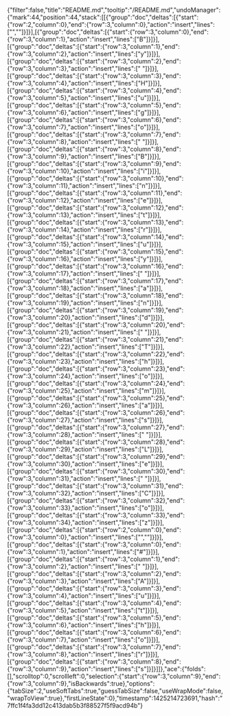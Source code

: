 {"filter":false,"title":"README.md","tooltip":"/README.md","undoManager":{"mark":44,"position":44,"stack":[[{"group":"doc","deltas":[{"start":{"row":2,"column":0},"end":{"row":3,"column":0},"action":"insert","lines":["",""]}]}],[{"group":"doc","deltas":[{"start":{"row":3,"column":0},"end":{"row":3,"column":1},"action":"insert","lines":["B"]}]}],[{"group":"doc","deltas":[{"start":{"row":3,"column":1},"end":{"row":3,"column":2},"action":"insert","lines":["y"]}]}],[{"group":"doc","deltas":[{"start":{"row":3,"column":2},"end":{"row":3,"column":3},"action":"insert","lines":[" "]}]}],[{"group":"doc","deltas":[{"start":{"row":3,"column":3},"end":{"row":3,"column":4},"action":"insert","lines":["H"]}]}],[{"group":"doc","deltas":[{"start":{"row":3,"column":4},"end":{"row":3,"column":5},"action":"insert","lines":["u"]}]}],[{"group":"doc","deltas":[{"start":{"row":3,"column":5},"end":{"row":3,"column":6},"action":"insert","lines":["g"]}]}],[{"group":"doc","deltas":[{"start":{"row":3,"column":6},"end":{"row":3,"column":7},"action":"insert","lines":["o"]}]}],[{"group":"doc","deltas":[{"start":{"row":3,"column":7},"end":{"row":3,"column":8},"action":"insert","lines":[" "]}]}],[{"group":"doc","deltas":[{"start":{"row":3,"column":8},"end":{"row":3,"column":9},"action":"insert","lines":["B"]}]}],[{"group":"doc","deltas":[{"start":{"row":3,"column":9},"end":{"row":3,"column":10},"action":"insert","lines":["i"]}]}],[{"group":"doc","deltas":[{"start":{"row":3,"column":10},"end":{"row":3,"column":11},"action":"insert","lines":["n"]}]}],[{"group":"doc","deltas":[{"start":{"row":3,"column":11},"end":{"row":3,"column":12},"action":"insert","lines":["e"]}]}],[{"group":"doc","deltas":[{"start":{"row":3,"column":12},"end":{"row":3,"column":13},"action":"insert","lines":["t"]}]}],[{"group":"doc","deltas":[{"start":{"row":3,"column":13},"end":{"row":3,"column":14},"action":"insert","lines":["r"]}]}],[{"group":"doc","deltas":[{"start":{"row":3,"column":14},"end":{"row":3,"column":15},"action":"insert","lines":["u"]}]}],[{"group":"doc","deltas":[{"start":{"row":3,"column":15},"end":{"row":3,"column":16},"action":"insert","lines":["y"]}]}],[{"group":"doc","deltas":[{"start":{"row":3,"column":16},"end":{"row":3,"column":17},"action":"insert","lines":[" "]}]}],[{"group":"doc","deltas":[{"start":{"row":3,"column":17},"end":{"row":3,"column":18},"action":"insert","lines":["a"]}]}],[{"group":"doc","deltas":[{"start":{"row":3,"column":18},"end":{"row":3,"column":19},"action":"insert","lines":["n"]}]}],[{"group":"doc","deltas":[{"start":{"row":3,"column":19},"end":{"row":3,"column":20},"action":"insert","lines":["d"]}]}],[{"group":"doc","deltas":[{"start":{"row":3,"column":20},"end":{"row":3,"column":21},"action":"insert","lines":[" "]}]}],[{"group":"doc","deltas":[{"start":{"row":3,"column":21},"end":{"row":3,"column":22},"action":"insert","lines":["T"]}]}],[{"group":"doc","deltas":[{"start":{"row":3,"column":22},"end":{"row":3,"column":23},"action":"insert","lines":["h"]}]}],[{"group":"doc","deltas":[{"start":{"row":3,"column":23},"end":{"row":3,"column":24},"action":"insert","lines":["o"]}]}],[{"group":"doc","deltas":[{"start":{"row":3,"column":24},"end":{"row":3,"column":25},"action":"insert","lines":["m"]}]}],[{"group":"doc","deltas":[{"start":{"row":3,"column":25},"end":{"row":3,"column":26},"action":"insert","lines":["a"]}]}],[{"group":"doc","deltas":[{"start":{"row":3,"column":26},"end":{"row":3,"column":27},"action":"insert","lines":["s"]}]}],[{"group":"doc","deltas":[{"start":{"row":3,"column":27},"end":{"row":3,"column":28},"action":"insert","lines":[" "]}]}],[{"group":"doc","deltas":[{"start":{"row":3,"column":28},"end":{"row":3,"column":29},"action":"insert","lines":["L"]}]}],[{"group":"doc","deltas":[{"start":{"row":3,"column":29},"end":{"row":3,"column":30},"action":"insert","lines":["e"]}]}],[{"group":"doc","deltas":[{"start":{"row":3,"column":30},"end":{"row":3,"column":31},"action":"insert","lines":[" "]}]}],[{"group":"doc","deltas":[{"start":{"row":3,"column":31},"end":{"row":3,"column":32},"action":"insert","lines":["C"]}]}],[{"group":"doc","deltas":[{"start":{"row":3,"column":32},"end":{"row":3,"column":33},"action":"insert","lines":["o"]}]}],[{"group":"doc","deltas":[{"start":{"row":3,"column":33},"end":{"row":3,"column":34},"action":"insert","lines":["z"]}]}],[{"group":"doc","deltas":[{"start":{"row":2,"column":0},"end":{"row":3,"column":0},"action":"insert","lines":["",""]}]}],[{"group":"doc","deltas":[{"start":{"row":3,"column":0},"end":{"row":3,"column":1},"action":"insert","lines":["#"]}]}],[{"group":"doc","deltas":[{"start":{"row":3,"column":1},"end":{"row":3,"column":2},"action":"insert","lines":[" "]}]}],[{"group":"doc","deltas":[{"start":{"row":3,"column":2},"end":{"row":3,"column":3},"action":"insert","lines":["A"]}]}],[{"group":"doc","deltas":[{"start":{"row":3,"column":3},"end":{"row":3,"column":4},"action":"insert","lines":["u"]}]}],[{"group":"doc","deltas":[{"start":{"row":3,"column":4},"end":{"row":3,"column":5},"action":"insert","lines":["t"]}]}],[{"group":"doc","deltas":[{"start":{"row":3,"column":5},"end":{"row":3,"column":6},"action":"insert","lines":["h"]}]}],[{"group":"doc","deltas":[{"start":{"row":3,"column":6},"end":{"row":3,"column":7},"action":"insert","lines":["o"]}]}],[{"group":"doc","deltas":[{"start":{"row":3,"column":7},"end":{"row":3,"column":8},"action":"insert","lines":["r"]}]}],[{"group":"doc","deltas":[{"start":{"row":3,"column":8},"end":{"row":3,"column":9},"action":"insert","lines":["s"]}]}]]},"ace":{"folds":[],"scrolltop":0,"scrollleft":0,"selection":{"start":{"row":3,"column":9},"end":{"row":3,"column":9},"isBackwards":true},"options":{"tabSize":2,"useSoftTabs":true,"guessTabSize":false,"useWrapMode":false,"wrapToView":true},"firstLineState":0},"timestamp":1425214723691,"hash":"7ffc1f4fa3dd12c413dab5b3f88527f5f9acd94b"}
